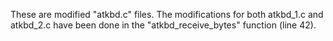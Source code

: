 These are modified "atkbd.c" files. The modifications for both atkbd\_1.c and atkbd\_2.c have been done in the "atkbd\_receive\_bytes" function (line 42).
